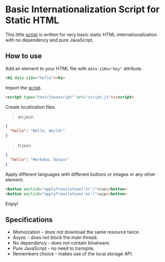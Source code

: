 # Basic Internationalization Script for Static HTML

This little [script](script.js) is written for very basic static HTML internationalization with no dependency and pure JavaScript.

## How to use

Add an element to your HTML file with `data-i18n="key"` attribute.

```html
<h1 data-i18n="hello"><h1>
```

Import the [script](script.js).

```html
<script type="text/javascript" src="script.js"></script>
```

Create localization files.

> en.json

```json
{
  "hello": "Hello, World!"
}
```

> tr.json

```json
{
  "hello": "Merhaba, Dünya!"
}
```

Apply different languages with different buttons or images or any other element.

```html
<button onclick="applyTranslation('tr')">🇹🇷</button>
<button onclick="applyTranslation('en')">🇬🇧</button>
```

Enjoy!

## Specifications

 - Memoization - does not download the same resource twice.
 - Async - does not block the main thread.
 - No dependency - does not contain bloatware.
 - Pure JavaScript - no need to transpile.
 - Remembers choice - makes use of the local storage API.
